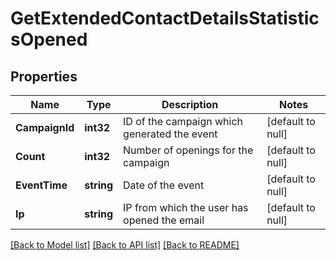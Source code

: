 # GetExtendedContactDetailsStatisticsOpened

## Properties
Name | Type | Description | Notes
------------ | ------------- | ------------- | -------------
**CampaignId** | **int32** | ID of the campaign which generated the event | [default to null]
**Count** | **int32** | Number of openings for the campaign | [default to null]
**EventTime** | **string** | Date of the event | [default to null]
**Ip** | **string** | IP from which the user has opened the email | [default to null]

[[Back to Model list]](../README.md#documentation-for-models) [[Back to API list]](../README.md#documentation-for-api-endpoints) [[Back to README]](../README.md)


